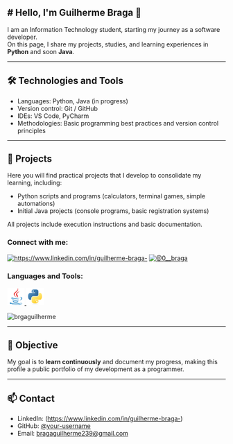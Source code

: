 ## # Hello, I'm Guilherme Braga 👋

I am an Information Technology student, starting my journey as a software developer.  
On this page, I share my projects, studies, and learning experiences in **Python** and soon **Java**.

---

## 🛠 Technologies and Tools
- Languages: Python, Java (in progress)  
- Version control: Git / GitHub  
- IDEs: VS Code, PyCharm  
- Methodologies: Basic programming best practices and version control principles

---

## 🚀 Projects
Here you will find practical projects that I develop to consolidate my learning, including:  
- Python scripts and programs (calculators, terminal games, simple automations)  
- Initial Java projects (console programs, basic registration systems)  

All projects include execution instructions and basic documentation.

<h3 align="left">Connect with me:</h3>
<p align="left">
<a href="https://linkedin.com/in/https://www.linkedin.com/in/guilherme-braga-" target="blank"><img align="center" src="https://raw.githubusercontent.com/rahuldkjain/github-profile-readme-generator/master/src/images/icons/Social/linked-in-alt.svg" alt="https://www.linkedin.com/in/guilherme-braga-" height="30" width="40" /></a>
<a href="https://instagram.com/@0__braga" target="blank"><img align="center" src="https://raw.githubusercontent.com/rahuldkjain/github-profile-readme-generator/master/src/images/icons/Social/instagram.svg" alt="@0__braga" height="30" width="40" /></a>
</p>

<h3 align="left">Languages and Tools:</h3>
<p align="left"> <a href="https://www.java.com" target="_blank" rel="noreferrer"> <img src="https://raw.githubusercontent.com/devicons/devicon/master/icons/java/java-original.svg" alt="java" width="40" height="40"/> </a> <a href="https://www.python.org" target="_blank" rel="noreferrer"> <img src="https://raw.githubusercontent.com/devicons/devicon/master/icons/python/python-original.svg" alt="python" width="40" height="40"/> </a> </p>

<p><img align="center" src="https://github-readme-stats.vercel.app/api/top-langs?username=brgaguilherme&show_icons=true&locale=en&layout=compact" alt="brgaguilherme" /></p>

---

## 🌱 Objective
My goal is to **learn continuously** and document my progress, making this profile a public portfolio of my development as a programmer.

---

## 📫 Contact
- LinkedIn: (https://www.linkedin.com/in/guilherme-braga-)  
- GitHub: [@your-username](https://github.com/your-username)  
- Email: bragaguilherme239@gmail.com


<!--
**brgaguilherme/brgaguilherme** is a ✨ _special_ ✨ repository because its `README.md` (this file) appears on your GitHub profile.

Here are some ideas to get you started:

- 🔭 I’m currently working on ...
- 🌱 I’m currently learning ...
- 👯 I’m looking to collaborate on ...
- 🤔 I’m looking for help with ...
- 💬 Ask me about ...
- 📫 How to reach me: ...
- 😄 Pronouns: ...
- ⚡ Fun fact: ...
-->
